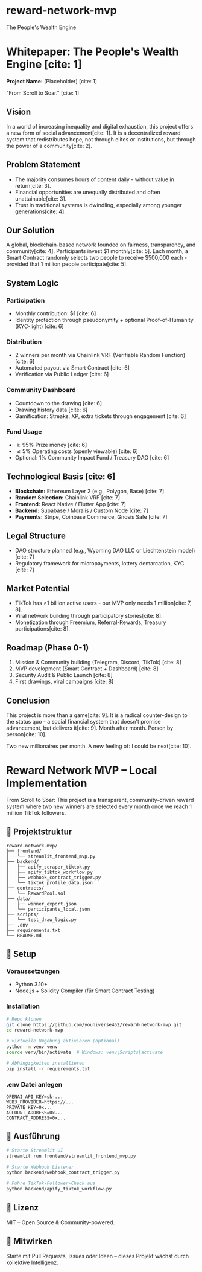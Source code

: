 # reward-network-mvp
The People's Wealth Engine

# Whitepaper: The People's Wealth Engine [cite: 1]

**Project Name:** (Placeholder) [cite: 1]

"From Scroll to Soar." [cite: 1]

## Vision

In a world of increasing inequality and digital exhaustion, this project offers a new form of social advancement[cite: 1]. It is a decentralized reward system that redistributes hope, not through elites or institutions, but through the power of a community[cite: 2].

## Problem Statement

* The majority consumes hours of content daily - without value in return[cite: 3].
* Financial opportunities are unequally distributed and often unattainable[cite: 3].
* Trust in traditional systems is dwindling, especially among younger generations[cite: 4].

## Our Solution

A global, blockchain-based network founded on fairness, transparency, and community[cite: 4]. Participants invest \$1 monthly[cite: 5]. Each month, a Smart Contract randomly selects two people to receive \$500,000 each - provided that 1 million people participate[cite: 5].

## System Logic

### Participation

* Monthly contribution: \$1 [cite: 6]
* Identity protection through pseudonymity + optional Proof-of-Humanity (KYC-light) [cite: 6]

### Distribution

* 2 winners per month via Chainlink VRF (Verifiable Random Function) [cite: 6]
* Automated payout via Smart Contract [cite: 6]
* Verification via Public Ledger [cite: 6]

### Community Dashboard

* Countdown to the drawing [cite: 6]
* Drawing history data [cite: 6]
* Gamification: Streaks, XP, extra tickets through engagement [cite: 6]

### Fund Usage

* $\ge95\%$ Prize money [cite: 6]
* $\le5\%$ Operating costs (openly viewable) [cite: 6]
* Optional: 1% Community Impact Fund / Treasury DAO [cite: 6]

## Technological Basis [cite: 6]

* **Blockchain:** Ethereum Layer 2 (e.g., Polygon, Base) [cite: 7]
* **Random Selection:** Chainlink VRF [cite: 7]
* **Frontend:** React Native / Flutter App [cite: 7]
* **Backend:** Supabase / Moralis / Custom Node [cite: 7]
* **Payments:** Stripe, Coinbase Commerce, Gnosis Safe [cite: 7]

## Legal Structure

* DAO structure planned (e.g., Wyoming DAO LLC or Liechtenstein model) [cite: 7]
* Regulatory framework for micropayments, lottery demarcation, KYC [cite: 7]

## Market Potential

* TikTok has >1 billion active users - our MVP only needs 1 million[cite: 7, 8].
* Viral network building through participatory stories[cite: 8].
* Monetization through Freemium, Referral-Rewards, Treasury participations[cite: 8].

## Roadmap (Phase 0-1)

1.  Mission & Community building (Telegram, Discord, TikTok) [cite: 8]
2.  MVP development (Smart Contract + Dashboard) [cite: 8]
3.  Security Audit & Public Launch [cite: 8]
4.  First drawings, viral campaigns [cite: 8]

## Conclusion

This project is more than a game[cite: 9]. It is a radical counter-design to the status quo - a social financial system that doesn't promise advancement, but delivers it[cite: 9]. Month after month. Person by person[cite: 10].

Two new millionaires per month. A new feeling of: I could be next[cite: 10].
# Reward Network MVP – Local Implementation

From Scroll to Soar: This project is a transparent, community-driven reward system where two new winners are selected every month once we reach 1 million TikTok followers.

## 📁 Projektstruktur
```
reward-network-mvp/
├── frontend/
│   └── streamlit_frontend_mvp.py
├── backend/
│   ├── apify_scraper_tiktok.py
│   ├── apify_tiktok_workflow.py
│   ├── webhook_contract_trigger.py
│   └── tiktok_profile_data.json
├── contracts/
│   └── RewardPool.sol
├── data/
│   ├── winner_export.json
│   └── participants_local.json
├── scripts/
│   └── test_draw_logic.py
├── .env
├── requirements.txt
└── README.md
```

## 🔧 Setup
### Voraussetzungen
- Python 3.10+
- Node.js + Solidity Compiler (für Smart Contract Testing)

### Installation
```bash
# Repo klonen
git clone https://github.com/youniverse462/reward-network-mvp.git
cd reward-network-mvp

# virtuelle Umgebung aktivieren (optional)
python -m venv venv
source venv/bin/activate  # Windows: venv\Scripts\activate

# Abhängigkeiten installieren
pip install -r requirements.txt
```

### .env Datei anlegen
```
OPENAI_API_KEY=sk-...
WEB3_PROVIDER=https://...
PRIVATE_KEY=0x...
ACCOUNT_ADDRESS=0x...
CONTRACT_ADDRESS=0x...
```

## 🚀 Ausführung
```bash
# Starte Streamlit UI
streamlit run frontend/streamlit_frontend_mvp.py

# Starte Webhook Listener
python backend/webhook_contract_trigger.py

# Führe TikTok-Follower-Check aus
python backend/apify_tiktok_workflow.py
```

## 📜 Lizenz
MIT – Open Source & Community-powered.

## 🤝 Mitwirken
Starte mit Pull Requests, Issues oder Ideen – dieses Projekt wächst durch kollektive Intelligenz.
